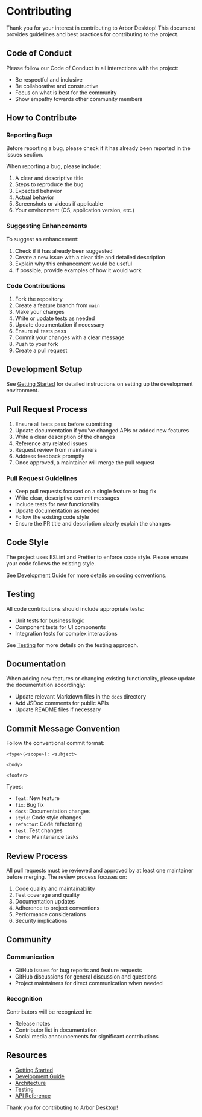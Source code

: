 # Contributing

Thank you for your interest in contributing to Arbor Desktop! This document provides guidelines and best practices for contributing to the project.

## Code of Conduct

Please follow our Code of Conduct in all interactions with the project:
- Be respectful and inclusive
- Be collaborative and constructive
- Focus on what is best for the community
- Show empathy towards other community members

## How to Contribute

### Reporting Bugs

Before reporting a bug, please check if it has already been reported in the issues section.

When reporting a bug, please include:
1. A clear and descriptive title
2. Steps to reproduce the bug
3. Expected behavior
4. Actual behavior
5. Screenshots or videos if applicable
6. Your environment (OS, application version, etc.)

### Suggesting Enhancements

To suggest an enhancement:
1. Check if it has already been suggested
2. Create a new issue with a clear title and detailed description
3. Explain why this enhancement would be useful
4. If possible, provide examples of how it would work

### Code Contributions

1. Fork the repository
2. Create a feature branch from `main`
3. Make your changes
4. Write or update tests as needed
5. Update documentation if necessary
6. Ensure all tests pass
7. Commit your changes with a clear message
8. Push to your fork
9. Create a pull request

## Development Setup

See [Getting Started](getting-started.md) for detailed instructions on setting up the development environment.

## Pull Request Process

1. Ensure all tests pass before submitting
2. Update documentation if you've changed APIs or added new features
3. Write a clear description of the changes
4. Reference any related issues
5. Request review from maintainers
6. Address feedback promptly
7. Once approved, a maintainer will merge the pull request

### Pull Request Guidelines

- Keep pull requests focused on a single feature or bug fix
- Write clear, descriptive commit messages
- Include tests for new functionality
- Update documentation as needed
- Follow the existing code style
- Ensure the PR title and description clearly explain the changes

## Code Style

The project uses ESLint and Prettier to enforce code style. Please ensure your code follows the existing style.

See [Development Guide](development-guide.md) for more details on coding conventions.

## Testing

All code contributions should include appropriate tests:
- Unit tests for business logic
- Component tests for UI components
- Integration tests for complex interactions

See [Testing](testing.md) for more details on the testing approach.

## Documentation

When adding new features or changing existing functionality, please update the documentation accordingly:
- Update relevant Markdown files in the `docs` directory
- Add JSDoc comments for public APIs
- Update README files if necessary

## Commit Message Convention

Follow the conventional commit format:

```
<type>(<scope>): <subject>

<body>

<footer>
```

Types:
- `feat`: New feature
- `fix`: Bug fix
- `docs`: Documentation changes
- `style`: Code style changes
- `refactor`: Code refactoring
- `test`: Test changes
- `chore`: Maintenance tasks

## Review Process

All pull requests must be reviewed and approved by at least one maintainer before merging. The review process focuses on:

1. Code quality and maintainability
2. Test coverage and quality
3. Documentation updates
4. Adherence to project conventions
5. Performance considerations
6. Security implications

## Community

### Communication

- GitHub issues for bug reports and feature requests
- GitHub discussions for general discussion and questions
- Project maintainers for direct communication when needed

### Recognition

Contributors will be recognized in:
- Release notes
- Contributor list in documentation
- Social media announcements for significant contributions

## Resources

- [Getting Started](getting-started.md)
- [Development Guide](development-guide.md)
- [Architecture](architecture.md)
- [Testing](testing.md)
- [API Reference](api-reference.md)

Thank you for contributing to Arbor Desktop!
